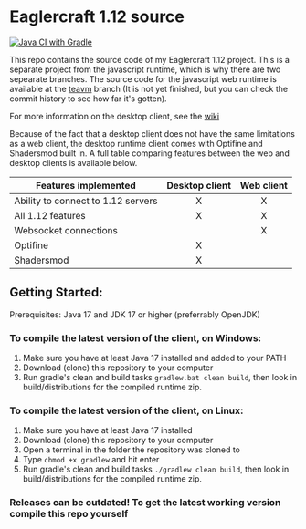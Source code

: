 # Eaglercraft 1.12 source

[![Java CI with Gradle](https://github.com/catfoolyou/Eaglercraft-1.12/actions/workflows/gradle.yml/badge.svg)](https://github.com/catfoolyou/Eaglercraft-1.12/actions/workflows/gradle.yml)

This repo contains the source code of my Eaglercraft 1.12 project. This is a separate project from the javascript runtime, which is why there are two sepearate branches.
The source code for the javascript web runtime is available at the [teavm](https://github.com/catfoolyou/Eaglercraft-1.12/tree/teavm) branch (It is not yet finished, but you can check the commit history to see how far it's gotten).

For more information on the desktop client, see the [wiki](https://github.com/catfoolyou/Eaglercraft-1.12/wiki)

Because of the fact that a desktop client does not have the same limitations as a web client, the desktop runtime client comes with Optifine and Shadersmod built in. A full table comparing features between the web and desktop clients is available below. 

| Features implemented               | Desktop client | Web client |
|------------------------------------|:--------------:|:----------:|
| Ability to connect to 1.12 servers |        X       |      X     |
| All 1.12 features                  |        X       |      X     |
| Websocket connections              |                |      X     |
| Optifine                           |        X       |            |
| Shadersmod                         |        X       |            |

## Getting Started:

Prerequisites: Java 17 and JDK 17 or higher (preferrably OpenJDK)

### To compile the latest version of the client, on Windows:

1. Make sure you have at least Java 17 installed and added to your PATH
2. Download (clone) this repository to your computer
3. Run gradle's clean and build tasks `gradlew.bat clean build`, then look in build/distributions for the compiled runtime zip.

### To compile the latest version of the client, on Linux:

1. Make sure you have at least Java 17 installed
2. Download (clone) this repository to your computer
3. Open a terminal in the folder the repository was cloned to
4. Type `chmod +x gradlew` and hit enter
5. Run gradle's clean and build tasks `./gradlew clean build`, then look in build/distributions for the compiled runtime zip.

### Releases can be outdated! To get the latest working version compile this repo yourself

